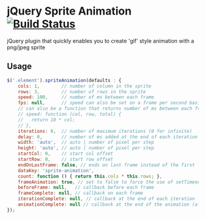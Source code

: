 # jQuery Sprite Animation [![Build Status](https://secure.travis-ci.org/DeuxHuitHuit/jQuery-sprite-animation.png?branch=master)](http://travis-ci.org/DeuxHuitHuit/jQuery-sprite-animation) 


jQuery plugin that quickly enables you to create 'gif' style animation with a png/jpeg sprite

## Usage

```js
$('.element').spriteAnimation(defaults : {
	cols: 1,        // number of column in the sprite
	rows: 3,        // number of rows in the sprite
	speed: 100,     // number of ms between each frame
	fps: null,		// speed can also be set on a frame per second basis
	// can also be a function that returns number of ms between each frame
	// speed: function (col, row, total) {
	//   return 10 * col;
	// },
	iterations: 0,  // number of maximum iterations (0 for infinite)
	delay: 0,       // number of ms added at the end of each iteration
	width: 'auto',  // auto | number of pixel per step
	height: 'auto', // auto | number of pixel per step
	startCol: 0,    // start col offset
	startRow: 0,    // start row offset
	endOnLastFrame: false, // ends on last frame instead of the first
	dataKey: 'sprite-animation',
	count: function () { return this.cols * this.rows; },
	frameAnimation: true, // set to false to force the use of setTimeout
	beforeFrame: null,   // callback before each frame
	frameComplete: null, // callback on each frame
	iterationComplete: null, // callback at the end of each iteration
	animationComplete: null // callback at the end of the animation (after all iterations)
});

```